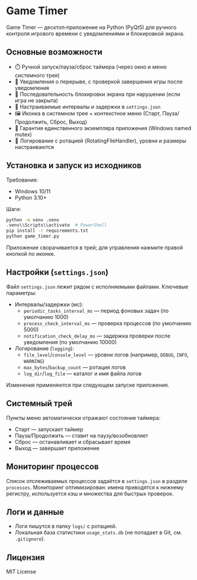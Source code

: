 # Game Timer

Game Timer — десктоп‑приложение на Python (PyQt5) для ручного контроля игрового времени с уведомлениями и блокировкой экрана.

## Основные возможности

- ⏱️ Ручной запуск/пауза/сброс таймера (через окно и меню системного трея)
- 🔔 Уведомления о перерыве, с проверкой завершения игры после уведомления
- 🚫 Последовательность блокировки экрана при нарушении (если игра не закрыта)
- 🧰 Настраиваемые интервалы и задержки в `settings.json`
- 🖼️ Иконка в системном трее + контекстное меню (Старт, Пауза/Продолжить, Сброс, Выход)
- 🧷 Гарантия единственного экземпляра приложения (Windows named mutex)
- 📝 Логирование с ротацией (RotatingFileHandler), уровни и размеры настраиваются

## Установка и запуск из исходников

Требования:

- Windows 10/11
- Python 3.10+

Шаги:

```bash
python -m venv .venv
.venv\\Scripts\\activate  # PowerShell
pip install -r requirements.txt
python game_timer.py
```

Приложение сворачивается в трей; для управления нажмите правой кнопкой по иконке.

## Настройки (`settings.json`)

Файл `settings.json` лежит рядом с исполняемыми файлами. Ключевые параметры:

- Интервалы/задержки (мс):
  - `periodic_tasks_interval_ms` — период фоновых задач (по умолчанию 1000)
  - `process_check_interval_ms` — проверка процессов (по умолчанию 5000)
  - `notification_check_delay_ms` — задержка проверки после уведомления (по умолчанию 10000)
- Логирование (`logging`):
  - `file_level`/`console_level` — уровни логов (например, `DEBUG`, `INFO`, `WARNING`)
  - `max_bytes`/`backup_count` — ротация логов
  - `log_dir`/`log_file` — каталог и имя файла логов

Изменения применяются при следующем запуске приложения.

## Системный трей

Пункты меню автоматически отражают состояние таймера:

- Старт — запускает таймер
- Пауза/Продолжить — ставит на паузу/возобновляет
- Сброс — останавливает и сбрасывает время
- Выход — завершает приложение

## Мониторинг процессов

Список отслеживаемых процессов задаётся в `settings.json` в разделе `processes`.
Мониторинг оптимизирован: имена приводятся к нижнему регистру, используется кэш и множества для быстрых проверок.

## Логи и данные

- Логи пишутся в папку `logs/` с ротацией.
- Локальная база статистики `usage_stats.db` (не попадает в Git, см. `.gitignore`).

## Лицензия

MIT License
